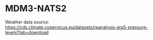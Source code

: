 # MDM3-NATS2
Weather data source:
https://cds.climate.copernicus.eu/datasets/reanalysis-era5-pressure-levels?tab=download
